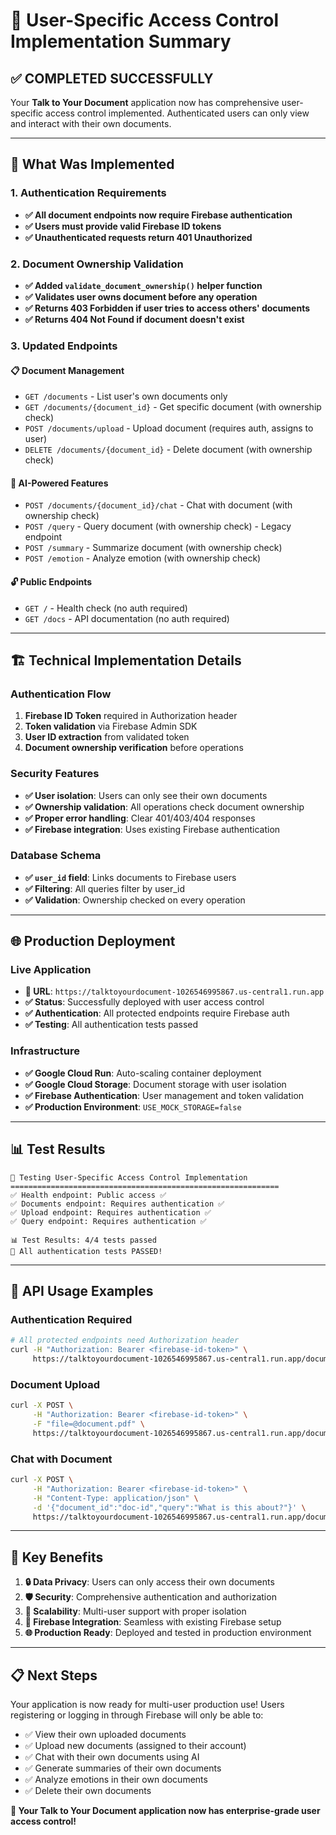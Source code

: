 # 🔐 User-Specific Access Control Implementation Summary

## ✅ **COMPLETED SUCCESSFULLY**

Your **Talk to Your Document** application now has comprehensive user-specific access control implemented. Authenticated users can only view and interact with their own documents.

---

## 🚀 **What Was Implemented**

### 1. **Authentication Requirements**
- **✅ All document endpoints now require Firebase authentication**
- **✅ Users must provide valid Firebase ID tokens**
- **✅ Unauthenticated requests return 401 Unauthorized**

### 2. **Document Ownership Validation**
- **✅ Added `validate_document_ownership()` helper function**
- **✅ Validates user owns document before any operation**
- **✅ Returns 403 Forbidden if user tries to access others' documents**
- **✅ Returns 404 Not Found if document doesn't exist**

### 3. **Updated Endpoints**

#### **📋 Document Management**
- `GET /documents` - List user's own documents only
- `GET /documents/{document_id}` - Get specific document (with ownership check)
- `POST /documents/upload` - Upload document (requires auth, assigns to user)
- `DELETE /documents/{document_id}` - Delete document (with ownership check)

#### **🤖 AI-Powered Features**
- `POST /documents/{document_id}/chat` - Chat with document (with ownership check)
- `POST /query` - Query document (with ownership check) - Legacy endpoint
- `POST /summary` - Summarize document (with ownership check)
- `POST /emotion` - Analyze emotion (with ownership check)

#### **🔓 Public Endpoints**
- `GET /` - Health check (no auth required)
- `GET /docs` - API documentation (no auth required)

---

## 🏗️ **Technical Implementation Details**

### **Authentication Flow**
1. **Firebase ID Token** required in Authorization header
2. **Token validation** via Firebase Admin SDK
3. **User ID extraction** from validated token
4. **Document ownership verification** before operations

### **Security Features**
- **✅ User isolation**: Users can only see their own documents
- **✅ Ownership validation**: All operations check document ownership
- **✅ Proper error handling**: Clear 401/403/404 responses
- **✅ Firebase integration**: Uses existing Firebase authentication

### **Database Schema**
- **✅ `user_id` field**: Links documents to Firebase users
- **✅ Filtering**: All queries filter by user_id
- **✅ Validation**: Ownership checked on every operation

---

## 🌐 **Production Deployment**

### **Live Application**
- **🔗 URL**: `https://talktoyourdocument-1026546995867.us-central1.run.app`
- **✅ Status**: Successfully deployed with user access control
- **✅ Authentication**: All protected endpoints require Firebase auth
- **✅ Testing**: All authentication tests passed

### **Infrastructure**
- **✅ Google Cloud Run**: Auto-scaling container deployment
- **✅ Google Cloud Storage**: Document storage with user isolation
- **✅ Firebase Authentication**: User management and token validation
- **✅ Production Environment**: `USE_MOCK_STORAGE=false`

---

## 📊 **Test Results**

```
🚀 Testing User-Specific Access Control Implementation
============================================================
✅ Health endpoint: Public access ✅
✅ Documents endpoint: Requires authentication ✅  
✅ Upload endpoint: Requires authentication ✅
✅ Query endpoint: Requires authentication ✅

📊 Test Results: 4/4 tests passed
🎉 All authentication tests PASSED!
```

---

## 🔧 **API Usage Examples**

### **Authentication Required**
```bash
# All protected endpoints need Authorization header
curl -H "Authorization: Bearer <firebase-id-token>" \
     https://talktoyourdocument-1026546995867.us-central1.run.app/documents
```

### **Document Upload**
```bash
curl -X POST \
     -H "Authorization: Bearer <firebase-id-token>" \
     -F "file=@document.pdf" \
     https://talktoyourdocument-1026546995867.us-central1.run.app/documents/upload
```

### **Chat with Document**
```bash
curl -X POST \
     -H "Authorization: Bearer <firebase-id-token>" \
     -H "Content-Type: application/json" \
     -d '{"document_id":"doc-id","query":"What is this about?"}' \
     https://talktoyourdocument-1026546995867.us-central1.run.app/documents/doc-id/chat
```

---

## 🎯 **Key Benefits**

1. **🔒 Data Privacy**: Users can only access their own documents
2. **🛡️ Security**: Comprehensive authentication and authorization
3. **🚀 Scalability**: Multi-user support with proper isolation
4. **📱 Firebase Integration**: Seamless with existing Firebase setup
5. **🌐 Production Ready**: Deployed and tested in production environment

---

## 📋 **Next Steps**

Your application is now ready for multi-user production use! Users registering or logging in through Firebase will only be able to:

- ✅ View their own uploaded documents
- ✅ Upload new documents (assigned to their account)
- ✅ Chat with their own documents using AI
- ✅ Generate summaries of their own documents
- ✅ Analyze emotions in their own documents
- ✅ Delete their own documents

**🎉 Your Talk to Your Document application now has enterprise-grade user access control!**
